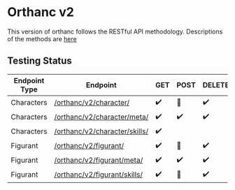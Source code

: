 # Orthanc v2
This version of orthanc follows the RESTful API methodology.
Descriptions of the methods are [here](https://www.restapitutorial.com/lessons/httpmethods.html)

## Testing Status
| Endpoint Type | Endpoint                                                        | GET                | POST           | DELETE                 | UPDATE         |
| ------------- | --------------------------------------------------------------- | ------------------ | -------------- | ------------------ | -------------- |
| Characters    | [/orthanc/v2/character/](/v2/character/README.md)               | :heavy_check_mark: | :construction: | :heavy_check_mark:         |
| Characters    | [/orthanc/v2/character/meta/](/v2/character/meta/README.md)     | :heavy_check_mark: | :heavy_check_mark: |  :heavy_check_mark:         |  :heavy_check_mark: |
| Characters    | [/orthanc/v2/character/skills/](/v2/character/skills/README.md) | :heavy_check_mark: |                |                    |
| Figurant      | [/orthanc/v2/figurant/](/v2/figurant/README.md)                 | :heavy_check_mark: | :construction: | :heavy_check_mark: 
| Figurant      | [/orthanc/v2/figurant/meta/](/v2/figurant/meta/README.md)       | :heavy_check_mark: | :heavy_check_mark: |  :heavy_check_mark:             |  :heavy_check_mark: |
| Figurant      | [/orthanc/v2/figurant/skills/](/v2/figurant/skills/README.md)   | :heavy_check_mark: | :construction: | :heavy_check_mark: |        |
